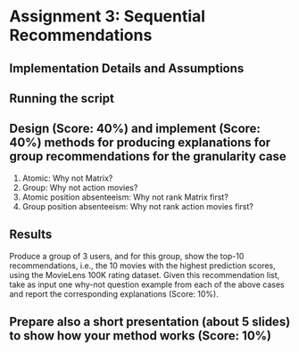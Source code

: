 # Assignment 3: Sequential Recommendations

## Implementation Details and Assumptions

## Running the script

## Design (Score: 40%) and implement (Score: 40%) methods for producing explanations for group recommendations for the granularity case

1. Atomic: Why not Matrix?
2. Group: Why not action movies?
3. Atomic position absenteeism: Why not rank Matrix first?
4. Group position absenteeism: Why not rank action movies first?

## Results

Produce a group of 3 users, and for this group, show the top-10 recommendations, i.e.,
the 10 movies with the highest prediction scores, using the MovieLens 100K rating
dataset. Given this recommendation list, take as input one why-not question example
from each of the above cases and report the corresponding explanations (Score: 10%).

## Prepare also a short presentation (about 5 slides) to show how your method works (Score: 10%)
